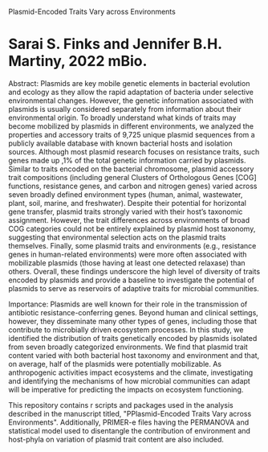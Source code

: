 Plasmid-Encoded Traits Vary across Environments
# Sarai S. Finks and Jennifer B.H. Martiny, 2022 mBio.

Abstract: Plasmids are key mobile genetic elements in bacterial evolution and ecology
as they allow the rapid adaptation of bacteria under selective environmental
changes. However, the genetic information associated with plasmids is usually considered
separately from information about their environmental origin. To broadly understand
what kinds of traits may become mobilized by plasmids in different environments,
we analyzed the properties and accessory traits of 9,725 unique plasmid
sequences from a publicly available database with known bacterial hosts and isolation
sources. Although most plasmid research focuses on resistance traits, such genes
made up ,1% of the total genetic information carried by plasmids. Similar to traits
encoded on the bacterial chromosome, plasmid accessory trait compositions (including
general Clusters of Orthologous Genes [COG] functions, resistance genes, and carbon
and nitrogen genes) varied across seven broadly defined environment types
(human, animal, wastewater, plant, soil, marine, and freshwater). Despite their potential
for horizontal gene transfer, plasmid traits strongly varied with their host’s taxonomic
assignment. However, the trait differences across environments of broad COG categories
could not be entirely explained by plasmid host taxonomy, suggesting that environmental
selection acts on the plasmid traits themselves. Finally, some plasmid traits
and environments (e.g., resistance genes in human-related environments) were more
often associated with mobilizable plasmids (those having at least one detected relaxase)
than others. Overall, these findings underscore the high level of diversity of traits
encoded by plasmids and provide a baseline to investigate the potential of plasmids
to serve as reservoirs of adaptive traits for microbial communities.

Importance: Plasmids are well known for their role in the transmission of antibiotic
resistance-conferring genes. Beyond human and clinical settings, however, they disseminate
many other types of genes, including those that contribute to microbially
driven ecosystem processes. In this study, we identified the distribution of traits genetically
encoded by plasmids isolated from seven broadly categorized environments.
We find that plasmid trait content varied with both bacterial host taxonomy
and environment and that, on average, half of the plasmids were potentially mobilizable.
As anthropogenic activities impact ecosystems and the climate, investigating
and identifying the mechanisms of how microbial communities can adapt will be imperative
for predicting the impacts on ecosystem functioning.

This repository contains r scripts and packages used in the analysis described in the manuscript titled, "PPlasmid-Encoded Traits Vary across Environments". Additionally, PRIMER-e files having the PERMANOVA and statistical model used to disentangle the contribution of environment and host-phyla on variation of plasmid trait content are also included.
